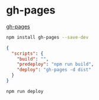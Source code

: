 # gh-pages

[gh-pages](https://www.npmjs.com/package/gh-pages)

```bash
npm install gh-pages --save-dev
```

```json
{
  "scripts": {
    "build": "",
    "predeploy": "npm run build",
    "deploy": "gh-pages -d dist"
  }
}
```

```bash
npm run deploy
```
